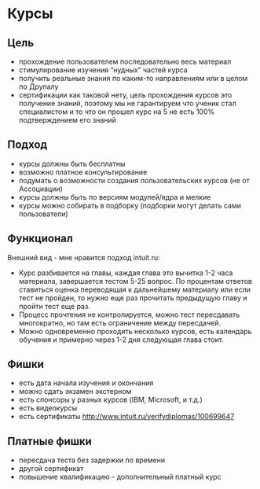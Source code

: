  # Курсы
 
 ## Цель
 - прохождение пользователем последовательно весь материал
 - стимулирование изучения “нудных” частей курса
 - получить реальные знания по каким-то направлениям или в целом по Друпалу
 - сертификации как таковой нету, цель прохождения курсов это получение знаний, поэтому мы не гарантируем что ученик стал специалистом и то что он прошел курс на 5 не есть 100% подтверждением его знаний

 ## Подход
 - курсы должны быть бесплатны
 - возможно платное консультирование
 - подумать о возможности создания пользовательских курсов (не от Ассоциации)
 - курсы должны быть по версиям модулей/ядра и мелкие
 - курсы можно собирать в подборку (подборки могут делать сами пользователи)

 ## Функционал
Внешний вид - мне нравится подход intuit.ru:
 - Курс разбивается на главы, каждая глава это вычитка 1-2 часа материала, завершается тестом 5-25 вопрос. По процентам ответов ставиться оценка переводящая к дальнейшему материалу или если тест не пройден, то нужно еще раз прочитать предыдущую главу и пройти тест еще раз.
 - Процесс прочтения не контролируется, можно тест пересдавать многократно, но там есть ограничение между пересдачей.
 - Можно одновременно проходить несколько курсов, есть календарь обучения и примерно через 1-2 дня следующая глава стоит.

 ## Фишки
 - есть дата начала изучения и окончания
 - можно сдать экзамен экстерном
 - есть спонсоры у разных курсов (IBM, Microsoft, и т.д.)
 - есть видеокурсы
 - есть сертификаты http://www.intuit.ru/verifydiplomas/100699647

 ## Платные фишки
 - пересдача теста без задержки по времени
 - другой сертификат
 - повышение квалификацию - дополнительный платный курс


